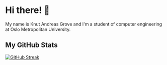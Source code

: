 # Hi there! 👋

My name is Knut Andreas Grove and I'm a student of computer engineering at Oslo Metropolitan University.

## My GitHub Stats

[![GitHub Streak](https://streak-stats.demolab.com/?user=KAGrove&theme=dark)](https://git.io/streak-stats)

